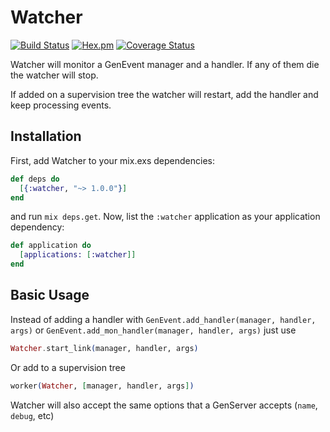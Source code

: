 # Watcher

[![Build Status](https://travis-ci.org/edgurgel/watcher.svg?branch=master)](https://travis-ci.org/edgurgel/watcher) [![Hex.pm](https://img.shields.io/hexpm/v/watcher.svg?style=flat-square)](https://hex.pm/packages/watcher) [![Coverage Status](https://coveralls.io/repos/github/edgurgel/watcher/badge.svg?branch=master)](https://coveralls.io/github/edgurgel/watcher?branch=master)

Watcher will monitor a GenEvent manager and a handler. If any of them die the watcher will stop.

If added on a supervision tree the watcher will restart, add the handler and keep processing events.

## Installation

First, add Watcher to your mix.exs dependencies:

```elixir
def deps do
  [{:watcher, "~> 1.0.0"}]
end
```

and run `mix deps.get`. Now, list the `:watcher` application as your application dependency:

```elixir
def application do
  [applications: [:watcher]]
end
```

## Basic Usage

Instead of adding a handler with `GenEvent.add_handler(manager, handler, args)` or `GenEvent.add_mon_handler(manager, handler, args)` just use

```elixir
Watcher.start_link(manager, handler, args)
```

Or add to a supervision tree

```elixir
worker(Watcher, [manager, handler, args])
```

Watcher will also accept the same options that a GenServer accepts (`name`, `debug`, etc)
